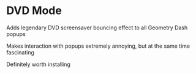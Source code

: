 # DVD Mode

<cj>Adds legendary DVD screensaver bouncing effect to all Geometry Dash popups </c>

<cg>Makes interaction with popups extremely annoying, but at the same time fascinating </c>

<cy>Definitely worth installing </c>


